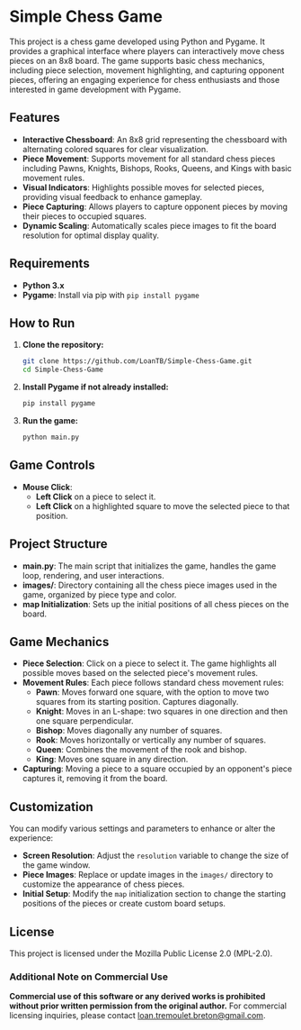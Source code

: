 # Simple Chess Game

This project is a chess game developed using Python and Pygame. It provides a graphical interface where players can interactively move chess pieces on an 8x8 board. The game supports basic chess mechanics, including piece selection, movement highlighting, and capturing opponent pieces, offering an engaging experience for chess enthusiasts and those interested in game development with Pygame.

## Features

- **Interactive Chessboard**: An 8x8 grid representing the chessboard with alternating colored squares for clear visualization.
- **Piece Movement**: Supports movement for all standard chess pieces including Pawns, Knights, Bishops, Rooks, Queens, and Kings with basic movement rules.
- **Visual Indicators**: Highlights possible moves for selected pieces, providing visual feedback to enhance gameplay.
- **Piece Capturing**: Allows players to capture opponent pieces by moving their pieces to occupied squares.
- **Dynamic Scaling**: Automatically scales piece images to fit the board resolution for optimal display quality.

## Requirements

- **Python 3.x**
- **Pygame**: Install via pip with `pip install pygame`

## How to Run

1. **Clone the repository:**

    ```bash
    git clone https://github.com/LoanTB/Simple-Chess-Game.git
    cd Simple-Chess-Game
    ```

2. **Install Pygame if not already installed:**

    ```bash
    pip install pygame
    ```

3. **Run the game:**

    ```bash
    python main.py
    ```

## Game Controls

- **Mouse Click**:
  - **Left Click** on a piece to select it.
  - **Left Click** on a highlighted square to move the selected piece to that position.

## Project Structure

- **main.py**: The main script that initializes the game, handles the game loop, rendering, and user interactions.
- **images/**: Directory containing all the chess piece images used in the game, organized by piece type and color.
- **map Initialization**: Sets up the initial positions of all chess pieces on the board.

## Game Mechanics

- **Piece Selection**: Click on a piece to select it. The game highlights all possible moves based on the selected piece's movement rules.
- **Movement Rules**: Each piece follows standard chess movement rules:
  - **Pawn**: Moves forward one square, with the option to move two squares from its starting position. Captures diagonally.
  - **Knight**: Moves in an L-shape: two squares in one direction and then one square perpendicular.
  - **Bishop**: Moves diagonally any number of squares.
  - **Rook**: Moves horizontally or vertically any number of squares.
  - **Queen**: Combines the movement of the rook and bishop.
  - **King**: Moves one square in any direction.
- **Capturing**: Moving a piece to a square occupied by an opponent's piece captures it, removing it from the board.

## Customization

You can modify various settings and parameters to enhance or alter the experience:

- **Screen Resolution**: Adjust the `resolution` variable to change the size of the game window.
- **Piece Images**: Replace or update images in the `images/` directory to customize the appearance of chess pieces.
- **Initial Setup**: Modify the `map` initialization section to change the starting positions of the pieces or create custom board setups.

## License

This project is licensed under the Mozilla Public License 2.0 (MPL-2.0).

### Additional Note on Commercial Use
**Commercial use of this software or any derived works is prohibited without prior written permission from the original author.** For commercial licensing inquiries, please contact loan.tremoulet.breton@gmail.com.
